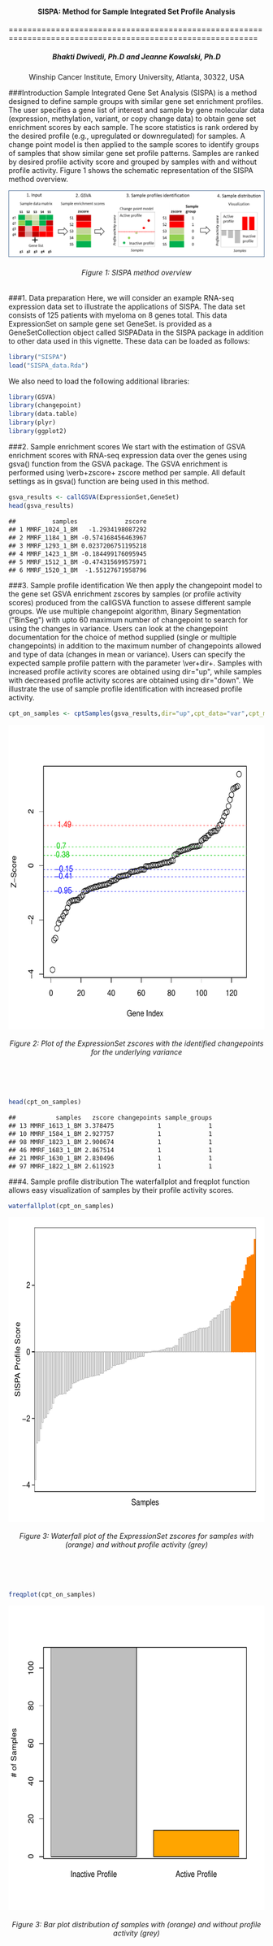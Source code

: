 <!--
%\VignetteEngine{knitr::knitr}
%\VignetteIndexEntry{replace me with the vignette title}
-->

<center> <h4>SISPA: Method for Sample Integrated Set Profile Analysis</h4> </center>
===========================================================================================================
<center> <h5>Bhakti Dwivedi, Ph.D and Jeanne Kowalski, Ph.D </h5></center>
<center> Winship Cancer Institute, Emory University, Atlanta, 30322, USA</center>

###Introduction
Sample Integrated Gene Set Analysis (SISPA) is a method designed to define sample groups with similar gene set enrichment profiles. The user specifies a gene list of interest and sample by gene molecular data (expression, methylation, variant, or copy change data) to obtain gene set enrichment scores by each sample. The score statistics is rank ordered by the desired profile (e.g., upregulated or downregulated) for samples. A change point model is then applied to the sample scores to identify groups of samples that show similar gene set profile patterns. Samples are ranked by desired profile activity score and grouped by samples with and without profile activity. Figure 1 shows the schematic representation of the SISPA method overview.


![sispa_overview.png](sispa_overview.png)
<center> <h6>Figure 1: SISPA method overview</h6></center>

###1. Data preparation
Here, we will consider an example RNA-seq expression data set to illustrate the applications of SISPA. The data set consists of 125 patients with myeloma on 8 genes total. This data ExpressionSet on sample gene set GeneSet. is provided as a GeneSetCollection object called SISPAData in the SISPA package in addition to other data used in this vignette. These data can be loaded as follows:


```r
library("SISPA")
load("SISPA_data.Rda")
```

We also need to load the following additional libraries:

```r
library(GSVA)
library(changepoint)
library(data.table)
library(plyr)
library(ggplot2)
```

###2. Sample enrichment scores
We start with the estimation of GSVA enrichment scores with RNA-seq expression data over the genes using gsva() function from the GSVA package. The GSVA enrichment is performed using \verb+zscore+ zscore method per sample. All default settings as in gsva() function are being used in this method.


```r
gsva_results <- callGSVA(ExpressionSet,GeneSet)
head(gsva_results)
```

```
##          samples             zscore
## 1 MMRF_1024_1_BM   -1.2934198087292
## 2 MMRF_1184_1_BM -0.574168456463967
## 3 MMRF_1293_1_BM 0.0237206751195218
## 4 MMRF_1423_1_BM -0.184499176095945
## 5 MMRF_1512_1_BM -0.474315699575971
## 6 MMRF_1520_1_BM  -1.55127671958796
```



###3. Sample profile identification
We then apply the changepoint model to the gene set GSVA enrichment zscores by samples (or profile activity scores) produced from the callGSVA function to assese different sample groups. We use multiple changepoint algorithm, Binary Segmentation ("BinSeg") with upto 60 maximum number of changepoint to search for using the changes in variance. Users can look at the changepoint documentation for the choice of method supplied (single or multiple changepoints) in addition to the maximum number of changepoints allowed and type of data (changes in mean or variance). Users can specify the expected sample profile pattern with the parameter \ver+dir+. Samples with increased profile activity scores are obtained using dir="up", while samples with decreased profile activity scores are obtained using dir="down". We illustrate the use of sample profile identification with increased profile activity.







```r
cpt_on_samples <- cptSamples(gsva_results,dir="up",cpt_data="var",cpt_method="BinSeg",cpt_max=60)
```
<center><img src="changepoints_all.pdf" height="600px" width="600px" vspace="0" align="top"/></center>
<center><h6>Figure 2:  Plot of the ExpressionSet zscores with the identified changepoints for the underlying variance</h6></center>
<br></br>


```r
head(cpt_on_samples)
```

```
##           samples   zscore changepoints sample_groups
## 13 MMRF_1613_1_BM 3.378475            1             1
## 10 MMRF_1584_1_BM 2.927757            1             1
## 98 MMRF_1823_1_BM 2.900674            1             1
## 46 MMRF_1683_1_BM 2.867514            1             1
## 21 MMRF_1630_1_BM 2.830496            1             1
## 97 MMRF_1822_1_BM 2.611923            1             1
```

###4. Sample profile distribution
The waterfallplot and freqplot function allows easy visualization of samples by their profile activity scores.

```r
waterfallplot(cpt_on_samples)
```
<center><img src="waterfallplot.pdf" height="600px" width="600px" vspace="0" align="top"/></center>
<center><h6>Figure 3:  Waterfall plot of the ExpressionSet zscores for samples with (orange) and without profile activity (grey)</h6></center>
<br></br>


```r
freqplot(cpt_on_samples)
```
<center><img src="freqplot.pdf" height="600px" width="600px" vspace="0" align="top"/></center>
<center><h6>Figure 3:  Bar plot distribution of samples with (orange) and without profile activity (grey)</h6></center>
